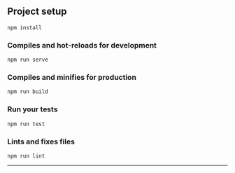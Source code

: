 

## Project setup
```
npm install
```

### Compiles and hot-reloads for development
```
npm run serve
```

### Compiles and minifies for production
```
npm run build
```

### Run your tests
```
npm run test
```

### Lints and fixes files
```
npm run lint
````

<script src="https://gist.github.com/anishghimire862/33a9877c31f5664e2867feefa5731d35.js"></script>
---------
